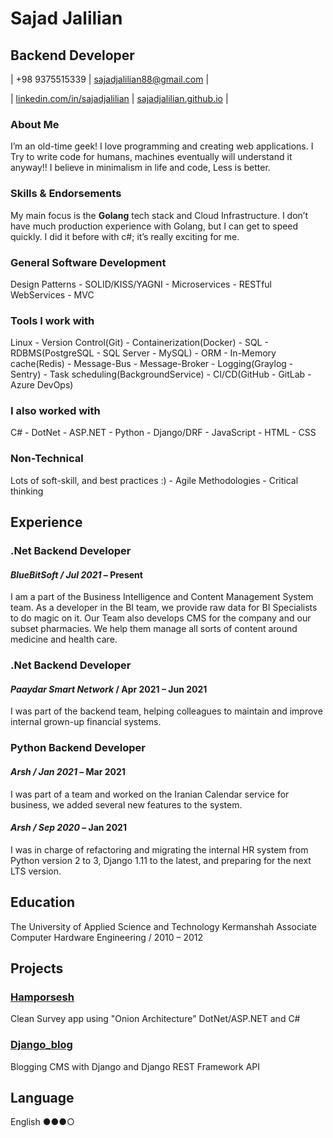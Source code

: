 # Sajad Jalilian

## Backend Developer

| +98 9375515339 | sajadjalilian88@gmail.com |

| [linkedin.com/in/sajadjalilian](http://linkedin.com/in/sajadjalilian) | [sajadjalilian.github.io](http://sajadjalilian.github.io) |

### About Me

I’m an old-time geek! I love programming and creating web applications. I Try to write code for humans, machines eventually will understand it anyway!! I believe in minimalism in life and code, Less is better.

### Skills & Endorsements

My main focus is the **Golang** tech stack and Cloud Infrastructure. I don’t have much production experience with Golang, but I can get to speed quickly. I did it before with c#; it’s really exciting for me.

### General Software Development

Design Patterns - SOLID/KISS/YAGNI - Microservices - RESTful WebServices - MVC

### Tools I work with

Linux - Version Control(Git) - Containerization(Docker) - SQL - RDBMS(PostgreSQL - SQL Server - MySQL) - ORM - In-Memory cache(Redis) - Message-Bus - Message-Broker - Logging(Graylog - Sentry) - Task scheduling(BackgroundService) - CI/CD(GitHub - GitLab - Azure DevOps)

### I also worked with

C# - DotNet - ASP.NET - Python - Django/DRF - JavaScript - HTML - CSS

### Non-Technical

Lots of soft-skill, and best practices :) - Agile Methodologies - Critical thinking

## Experience

### .Net Backend Developer

#### *BlueBitSoft / Jul 2021* – Present

I am a part of the Business Intelligence and Content Management System team.
As a developer in the BI team, we provide raw data for BI Specialists to do magic on it.
Our Team also develops CMS for the company and our subset pharmacies. We help them manage all sorts of content around medicine and health care.

### .Net Backend Developer

#### *Paaydar Smart Network* / Apr 2021 – Jun 2021

I was part of the backend team, helping colleagues to maintain and improve internal grown-up financial systems.

### Python Backend Developer

#### *Arsh / Jan 2021* – Mar 2021

I was part of a team and worked on the Iranian Calendar service for business, we added several new features to the system.

#### *Arsh / Sep 2020* – Jan 2021

I was in charge of refactoring and migrating the internal HR system from Python version 2 to 3, Django 1.11 to the latest, and preparing for the next LTS version.

## Education

The University of Applied Science and Technology Kermanshah
Associate Computer Hardware Engineering / 2010 – 2012

## Projects

### [Hamporsesh](https://github.com/SajadJalilian/Hamporsesh)

Clean Survey app using "Onion Architecture" DotNet/ASP.NET and C#

### [Django_blog](https://github.com/SajadJalilian/django_blog)

Blogging CMS with Django and Django REST Framework API

## Language

English ●●●○
